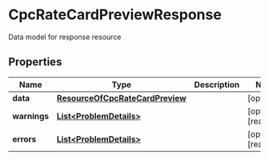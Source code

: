 

# CpcRateCardPreviewResponse

Data model for response resource

## Properties

| Name | Type | Description | Notes |
|------------ | ------------- | ------------- | -------------|
|**data** | [**ResourceOfCpcRateCardPreview**](ResourceOfCpcRateCardPreview.md) |  |  [optional] |
|**warnings** | [**List&lt;ProblemDetails&gt;**](ProblemDetails.md) |  |  [optional] [readonly] |
|**errors** | [**List&lt;ProblemDetails&gt;**](ProblemDetails.md) |  |  [optional] [readonly] |



